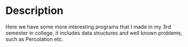 # Description
Here we have some more interesting programs that I made in my 3rd semester in college,
it includes data structures and well known problems, such as Percolation etc.
